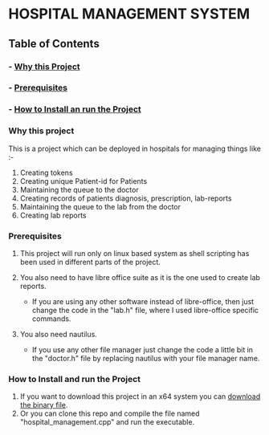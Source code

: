 # HOSPITAL MANAGEMENT SYSTEM

## Table of Contents
### - [Why this Project](https://github.com/adwayithks/hospital_management_project?tab=readme-ov-file#why-this-project)
### - [Prerequisites](https://github.com/adwayithks/hospital_management_project?tab=readme-ov-file#prerequisites)
### - [How to Install an run the Project](https://github.com/adwayithks/hospital_management_project?tab=readme-ov-file#how-to-install-and-run-the-project)

### Why this project
 This is a project which can be deployed in hospitals for managing things like :-
 1) Creating tokens
 2) Creating unique Patient-id for Patients
 3) Maintaining the queue to the doctor
 4) Creating records of patients diagnosis, prescription, lab-reports
 5) Maintaining the queue to the lab from the doctor
 6) Creating lab reports

### Prerequisites
 1) This project will run only on linux based system as shell scripting has been used in different parts of the project.
    
 2) You also need to have libre office suite as it is the one used to create lab reports.
     - If you are using any other software instead of libre-office, then just change the code in the "lab.h" file, where I used libre-office specific commands.
 3) You also need nautilus.
     - If you use any other file manager just change the code a little bit in the "doctor.h" file by replacing nautilus with your file manager name.

### How to Install and run the Project 
 1) If you want to download this project in an x64 system you can [download the binary file](https://github.com/adwayithks/hospital_management_project/raw/main/hospital_management).
 2) Or you can clone this repo and compile the file named "hospital_management.cpp" and run the executable.


